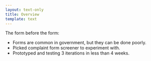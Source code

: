 ```yaml
---
layout: text-only
title: Overview
template: text
---
```


The form before the form:

- Forms are common in government, but they can be done poorly.
- Picked complaint form screener to experiment with.
- Prototyped and testing 3 iterations in less than 4 weeks.